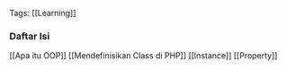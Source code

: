 Tags: [[Learning]]

### Daftar Isi
[[Apa itu OOP]]
[[Mendefinisikan Class di PHP]]
[[Instance]]
[[Property]]